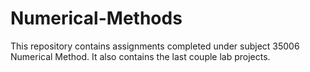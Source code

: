 # Numerical-Methods

This repository contains assignments completed under subject 35006 Numerical Method. It also contains the last couple lab projects.
